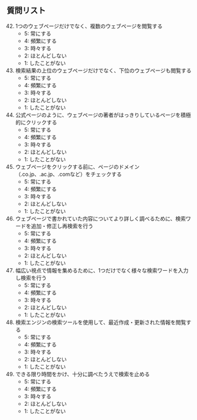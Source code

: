 ## 質問リスト
42. 1つのウェブページだけでなく、複数のウェブページを閲覧する
	* 5: 常にする
	* 4: 頻繁にする
	* 3: 時々する
	* 2: ほとんどしない
	* 1: したことがない
43. 検索結果の上位のウェブページだけでなく、下位のウェブページも閲覧する
	* 5: 常にする
	* 4: 頻繁にする
	* 3: 時々する
	* 2: ほとんどしない
	* 1: したことがない
44. 公式ページのように、ウェブページの著者がはっきりしているページを積極的にクリックする
	* 5: 常にする
	* 4: 頻繁にする
	* 3: 時々する
	* 2: ほとんどしない
	* 1: したことがない
45. ウェブページをクリックする前に、ページのドメイン（.co.jp、.ac.jp、.comなど）をチェックする
	* 5: 常にする
	* 4: 頻繁にする
	* 3: 時々する
	* 2: ほとんどしない
	* 1: したことがない
46. ウェブページで書かれていた内容についてより詳しく調べるために、検索ワードを追加・修正し再検索を行う
	* 5: 常にする
	* 4: 頻繁にする
	* 3: 時々する
	* 2: ほとんどしない
	* 1: したことがない
47. 幅広い視点で情報を集めるために、1つだけでなく様々な検索ワードを入力し検索を行う
	* 5: 常にする
	* 4: 頻繁にする
	* 3: 時々する
	* 2: ほとんどしない
	* 1: したことがない
48. 検索エンジンの検索ツールを使用して、最近作成・更新された情報を閲覧する
	* 5: 常にする
	* 4: 頻繁にする
	* 3: 時々する
	* 2: ほとんどしない
	* 1: したことがない
49. できる限り時間をかけ、十分に調べたうえで検索を止める
	* 5: 常にする
	* 4: 頻繁にする
	* 3: 時々する
	* 2: ほとんどしない
	* 1: したことがない
